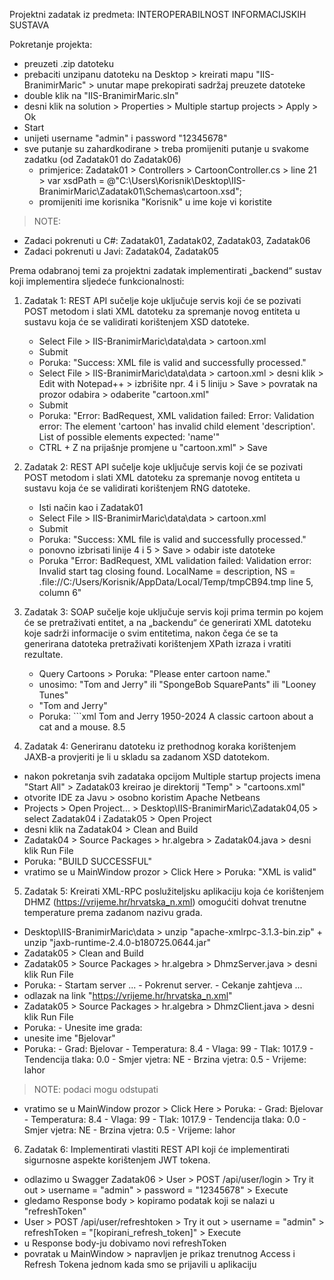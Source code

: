 Projektni zadatak iz predmeta: INTEROPERABILNOST INFORMACIJSKIH SUSTAVA

Pokretanje projekta: 
- preuzeti .zip datoteku
- prebaciti unzipanu datoteku na Desktop > kreirati mapu "IIS-BranimirMaric" > unutar mape prekopirati sadržaj preuzete datoteke
- double klik na "IIS-BranimirMaric.sln"
- desni klik na solution > Properties > Multiple startup projects > Apply > Ok
- Start
- unijeti username "admin" i password "12345678"
- sve putanje su zahardkodirane > treba promijeniti putanje u svakome zadatku (od Zadatak01 do Zadatak06)
    - primjerice: Zadatak01 > Controllers > CartoonController.cs > line 21 > var xsdPath = @"C:\Users\Korisnik\Desktop\IIS-BranimirMaric\Zadatak01\Schemas\cartoon.xsd";
    - promijeniti ime korisnika "Korisnik" u ime koje vi koristite

> NOTE: 
 - Zadaci pokrenuti u C#: Zadatak01, Zadatak02, Zadatak03, Zadatak06
 - Zadaci pokrenuti u Javi: Zadatak04, Zadatak05

   
Prema odabranoj temi za projektni zadatak implementirati „backend“ sustav koji implementira sljedeće funkcionalnosti:

1. Zadatak 1: REST API sučelje koje uključuje servis koji će se pozivati POST metodom i slati XML datoteku za spremanje novog entiteta u sustavu koja će se validirati korištenjem XSD datoteke.
    - Select File > IIS-BranimirMaric\data\data > cartoon.xml
    - Submit
    - Poruka: "Success: XML file is valid and successfully processed."
    - Select File > IIS-BranimirMaric\data\data > cartoon.xml > desni klik > Edit with Notepad++ > izbrišite npr. 4 i 5 liniju > Save > povratak na prozor odabira > odaberite "cartoon.xml"
    - Submit
    - Poruka: "Error: BadRequest, XML validation failed: Error: Validation error: The element 'cartoon' has invalid child element 'description'. List of possible elements expected: 'name'"
    - CTRL + Z na prijašnje promjene u "cartoon.xml" > Save

    
2. Zadatak 2: REST API sučelje koje uključuje servis koji će se pozivati POST metodom i slati XML datoteku za spremanje novog entiteta u sustavu koja će se validirati korištenjem RNG datoteke.
   - Isti način kao i Zadatak01
   - Select File > IIS-BranimirMaric\data\data > cartoon.xml
   - Submit
   - Poruka: "Success: XML file is valid and successfully processed."
   - ponovno izbrisati linije 4 i 5 > Save > odabir iste datoteke
   - Poruka "Error: BadRequest, XML validation failed: Validation error: Invalid start tag closing found. LocalName = description, NS = .file://C:/Users/Korisnik/AppData/Local/Temp/tmpCB94.tmp line 5, column 6"


3. Zadatak 3: SOAP sučelje koje uključuje servis koji prima termin po kojem će se pretraživati entitet, a na „backendu“ će generirati XML datoteku koje sadrži informacije o svim entitetima, nakon čega će se ta generirana datoteka pretraživati korištenjem XPath izraza i vratiti rezultate.
    - Query Cartoons > Poruka: "Please enter cartoon name."
    - unosimo: "Tom and Jerry" ili "SpongeBob SquarePants" ili "Looney Tunes"
    - "Tom and Jerry"
    - Poruka:
             ```xml
            <?xml version="1.0" encoding="utf-16"?>
            <cartoons>
                <cartoon>
                    <name>Tom and Jerry</name>
                    <span>1950-2024</span>
                    <description>A classic cartoon about a cat and a mouse.</description>
                    <rating>8.5</rating>
                </cartoon>
            </cartoons>


4. Zadatak 4: Generiranu datoteku iz prethodnog koraka korištenjem JAXB-a provjeriti je li u skladu sa zadanom XSD datotekom.
- nakon pokretanja svih zadataka opcijom Multiple startup projects imena "Start All" > Zadatak03 kreirao je direktorij "Temp" > "cartoons.xml"
- otvorite IDE za Javu > osobno koristim Apache Netbeans
- Projects > Open Project... > Desktop\IIS-BranimirMaric\Zadatak04,05 > select Zadatak04 i Zadatak05 > Open Project
- desni klik na Zadatak04 > Clean and Build
- Zadatak04 > Source Packages > hr.algebra > Zadatak04.java > desni klik Run File
- Poruka: "BUILD SUCCESSFUL"
- vratimo se u MainWindow prozor > Click Here > Poruka: "XML is valid"


5. Zadatak 5: Kreirati XML-RPC poslužiteljsku aplikaciju koja će korištenjem DHMZ (https://vrijeme.hr/hrvatska_n.xml) omogućiti dohvat trenutne temperature prema zadanom nazivu grada.
  - Desktop\IIS-BranimirMaric\data > unzip "apache-xmlrpc-3.1.3-bin.zip" + unzip "jaxb-runtime-2.4.0-b180725.0644.jar"
  - Zadatak05 > Clean and Build
  - Zadatak05 > Source Packages > hr.algebra > DhmzServer.java > desni klik Run File
  - Poruka:
            - Startam server ...
            - Pokrenut server.
            - Cekanje zahtjeva ...
  - odlazak na link "https://vrijeme.hr/hrvatska_n.xml" 
  - Zadatak05 > Source Packages > hr.algebra > DhmzClient.java > desni klik Run File
  - Poruka:
            - Unesite ime grada:
  - unesite ime "Bjelovar"
  - Poruka:
            - Grad: Bjelovar
            - Temperatura: 8.4
            - Vlaga: 99
            - Tlak: 1017.9
            - Tendencija tlaka: 0.0
            - Smjer vjetra: NE
            - Brzina vjetra: 0.5
            - Vrijeme: lahor
  > NOTE: podaci mogu odstupati
  - vratimo se u MainWindow prozor > Click Here > Poruka:
                                                          - Grad: Bjelovar
                                                          - Temperatura: 8.4
                                                          - Vlaga: 99
                                                          - Tlak: 1017.9
                                                          - Tendencija tlaka: 0.0
                                                          - Smjer vjetra: NE
                                                          - Brzina vjetra: 0.5
                                                          - Vrijeme: lahor

  
6. Zadatak 6: Implementirati vlastiti REST API koji će implementirati sigurnosne aspekte korištenjem JWT tokena.
  - odlazimo u Swagger Zadatak06 > User > POST /api/user/login > Try it out > username = "admin" > password = "12345678" > Execute
  - gledamo Response body > kopiramo podatak koji se nalazi u "refreshToken"
  - User > POST /api/user/refreshtoken > Try it out > username = "admin" > refreshToken = "[kopirani_refresh_token]" > Execute
  - u Response body-ju dobivamo novi refreshToken
  - povratak u MainWindow > napravljen je prikaz trenutnog Access i Refresh Tokena jednom kada smo se prijavili u aplikaciju
